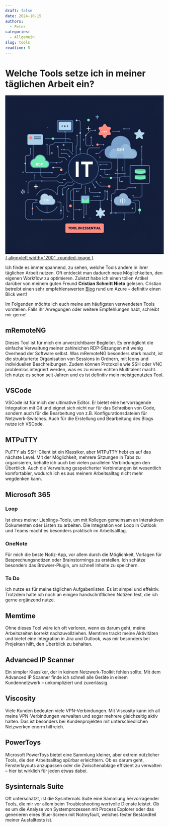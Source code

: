 ```yaml
---
draft: false
date: 2024-10-15
authors:
  - Peter
categories:
  - Allgemein
slug: tools
readtime: 5
---
```



# Welche Tools setze ich in meiner täglichen Arbeit ein?

[![Essential Tools](/images/posts/tools.png){ align=left width="200" .rounded-image }](/allgemein/tools)

Ich finde es immer spannend, zu sehen, welche Tools andere in ihrer täglichen Arbeit nutzen. Oft entdeckt man dadurch neue Möglichkeiten, den eigenen Workflow zu optimieren. Zuletzt habe ich einen tollen Artikel darüber von meinem guten Freund **Cristian Schmitt Nieto** gelesen. Cristian betreibt einen sehr empfehlenswerten [Blog](https://schmitt-nieto.com) rund um Azure – definitiv einen Blick wert!

<!-- more -->

Im Folgenden möchte ich euch meine am häufigsten verwendeten Tools vorstellen. Falls ihr Anregungen oder weitere Empfehlungen habt, schreibt mir gerne!

## mRemoteNG
Dieses Tool ist für mich ein unverzichtbarer Begleiter. Es ermöglicht die einfache Verwaltung meiner zahlreichen RDP-Sitzungen mit wenig Overhead der Software selbst. Was mRemoteNG besonders stark macht, ist die strukturierte Organisation von Sessions in Ordnern, mit Icons und individuellen Beschreibungen. Zudem können Protokolle wie SSH oder VNC problemlos integriert werden, was es zu einem echten Multitalent macht. Ich nutze es schon seit Jahren und es ist definitiv mein meistgenutztes Tool.

## VSCode
VSCode ist für mich der ultimative Editor. Er bietet eine hervorragende Integration mit Git und eignet sich nicht nur für das Schreiben von Code, sondern auch für die Bearbeitung von z.B. Konfigurationsdateien für Netzwerk-Switches. Auch für die Erstellung und Bearbeitung des Blogs nutze ich VSCode.

## MTPuTTY
PuTTY als SSH-Client ist ein Klassiker, aber MTPuTTY hebt es auf das nächste Level. Mit der Möglichkeit, mehrere Sitzungen in Tabs zu organisieren, behalte ich auch bei vielen parallelen Verbindungen den Überblick. Auch die Verwaltung gespeicherter Verbindungen ist wesentlich komfortabler, wodurch ich es aus meinem Arbeitsalltag nicht mehr wegdenken kann.

## Microsoft 365
### Loop
Ist eines meiner Lieblings-Tools, um mit Kollegen gemeinsam an interaktiven Dokumenten oder Listen zu arbeiten. Die Integration von Loop in Outlook und Teams macht es besonders praktisch im Arbeitsalltag.

### OneNote
Für mich die beste Notiz-App, vor allem durch die Möglichkeit, Vorlagen für Besprechungsnotizen oder Brainstormings zu erstellen. Ich schätze besonders das Browser-Plugin, um schnell Inhalte zu speichern.

### To Do
Ich nutze es für meine täglichen Aufgabenlisten. Es ist simpel und effektiv. Trotzdem halte ich noch an einigen handschriftlichen Notizen fest, die ich gerne ergänzend nutze.

## Memtime
Ohne dieses Tool wäre ich oft verloren, wenn es darum geht, meine Arbeitszeiten korrekt nachzuvollziehen. Memtime trackt meine Aktivitäten und bietet eine Integration in Jira und Outlook, was mir besonders bei Projekten hilft, den Überblick zu behalten.

## Advanced IP Scanner
Ein simpler Klassiker, der in keinem Netzwerk-Toolkit fehlen sollte. Mit dem Advanced IP Scanner finde ich schnell alle Geräte in einem Kundennetzwerk – unkompliziert und zuverlässig.

## Viscosity
Viele Kunden bedeuten viele VPN-Verbindungen. Mit Viscosity kann ich all meine VPN-Verbindungen verwalten und sogar mehrere gleichzeitig aktiv halten. Das ist besonders bei Kundenprojekten mit unterschiedlichen Netzwerken enorm hilfreich.

## PowerToys
Microsoft PowerToys bietet eine Sammlung kleiner, aber extrem nützlicher Tools, die den Arbeitsalltag spürbar erleichtern. Ob es darum geht, Fensterlayouts anzupassen oder die Zwischenablage effizient zu verwalten – hier ist wirklich für jeden etwas dabei.

## Sysinternals Suite
Oft unterschätzt, ist die Sysinternals Suite eine Sammlung hervorragender Tools, die mir vor allem beim Troubleshooting wertvolle Dienste leistet. Ob es um die Analyse von Systemprozessen mit Process Explorer oder das generieren eines Blue-Screen mit Notmyfault, welches fester Bestandteil meiner Ausfalltests ist.